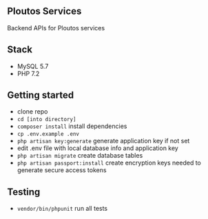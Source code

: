 ## Ploutos Services

Backend APIs for Ploutos services


## Stack
- MySQL 5.7
- PHP 7.2

## Getting started
- clone repo
- `cd [into directory]` 
- `composer install` install dependencies  
- `cp .env.example .env`
- `php artisan key:generate` generate application key if not set
- edit .env file with local database info and application key
- `php artisan migrate` create database tables
- `php artisan passport:install` create encryption keys needed to generate secure access tokens

## Testing
- `vendor/bin/phpunit` run all tests
